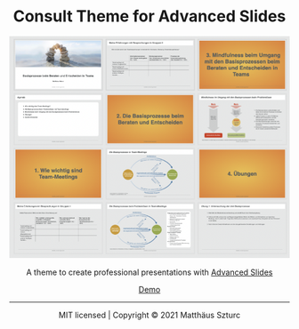 <h1 align="center">Consult Theme for Advanced Slides</h1>

<p align="center">
  <img  src="https://raw.githubusercontent.com/MSzturc/advanced-slides-consult-template/main/imgs/ConsultGrid.png">
</p>

<div align="center">

A theme to create professional presentations with <a href="https://github.com/MSzturc/obsidian-advanced-slides">Advanced Slides</a>
</div>

<div align="center">

<a href="https://mszturc.github.io/obsidian-advanced-slides/examples/consult/">Demo</a>
</div>


--- 
<div align="center">
  MIT licensed | Copyright © 2021 Matthäus Szturc
</div>


